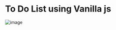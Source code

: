 # To Do List using Vanilla js

![image](https://user-images.githubusercontent.com/60416638/149288768-c9a80693-415e-49dd-be22-ce4d121727ca.png)
